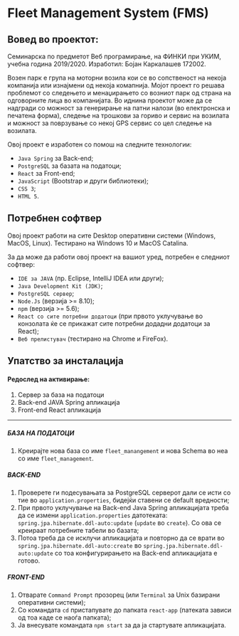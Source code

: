 # Fleet Management System (FMS)

## Вовед во проектот:

Семинарска по предметот Веб програмирање, на ФИНКИ при УКИМ, учебна година 2019/2020. Изработил: Бојан Каркалашев 172002.

Возен парк е група на моторни возила кои се во сопственост на некоја компанија или изнајмени од некоја комапнија. Мојот проект го решава проблемот со следењето и менаџирањето со возниот парк од страна на одговорните лица во компанијата. Во иднина проектот може да се надгради со можност за генерирање на патни налози (во електронска и печатена форма), следење на трошкови за гориво и сервис на возилата и можност за поврзување со некој GPS сервис со цел следење на возилата.

Овој проект е изработен со помош на следните технологии: 
* `Java Spring` за Back-end;
* `PostgreSQL` за базата на податоци;
* `React` за Front-end;
* `JavaScript` (Bootstrap и други библиотеки);
* `CSS 3`;
* `HTML 5`.

## Потребнен софтвер

Овој проект работи на сите Desktop оперативни системи (Windows, MacOS, Linux). Тестирано на Windows 10 и MacOS Catalina.

За да може да работи овој проект на вашиот уред, потребен е следниот софтвер:
* `IDE за ЈАVA` (пр. Eclipse, IntelliJ IDEA или други);
* `Java Development Kit (JDK)`;
* `PostgreSQL сервер`;
* `Node.Js` (верзија >= 8.10);
* `npm` (верзија >= 5.6);
* `React со сите потребни додатоци` (при првото уклучување во конзолата ќе се прикажат сите потребни додадни додатоци за React);
* `Веб прелистувач` (тестирано на Chrome и FireFox).

## Упатство за инсталација

#### Редослед на активирање:
1. Сервер за база на податоци
2. Back-end JAVA Spring апликација
3. Front-end React апликација

---

##### БАЗА НА ПОДАТОЦИ
1. Креирајте нова база со име `fleet_manangement` и нова Schema во неа со име `fleet_management`.


##### BACK-END
1. Проверете ги подесувањата за PostgreSQL серверот дали се исти со тие во `application.properties`, бидејќи ставени се default вредности;
2. При првото уклучување на Back-end Java Spring апликацијата треба да се измени `application.properties` датотеката:
	`spring.jpa.hibernate.ddl-auto:update` (`update` во `create`). Со ова се креираат потребните табели во базата;
3. Потоа треба да се исклучи апликацијата и повторно да се врати во `spring.jpa.hibernate.ddl-auto:create` во `spring.jpa.hibernate.ddl-auto:update` со тоа конфигурирањето на Back-end апликацијата е готово.

##### FRONT-END
1. Отварате `Command Prompt` прозорец (или `Terminal` за Unix базирани оперативни системи);
2. Со командата `cd` пристапувате до папката `react-app` (патеката зависи од тоа каде се наоѓа папката);
3. Ја внесувате командата `npm start` за да ја стартувате апликацијата.



